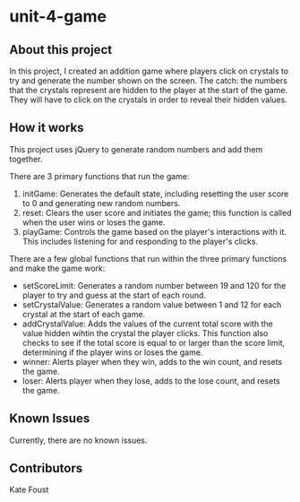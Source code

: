 # unit-4-game

## About this project

In this project, I created an addition game where players click on crystals to try and generate the number shown on the screen. The catch: the numbers that the crystals represent are hidden to the player at the start of the game. They will have to click on the crystals in order to reveal their hidden values. 

## How it works

This project uses jQuery to generate random numbers and add them together. 

There are 3 primary functions that run the game: 
1. initGame: Generates the default state, including resetting the user score to 0 and generating new random numbers.
1. reset: Clears the user score and initiates the game; this function is called when the user wins or loses the game.
1. playGame: Controls the game based on the player's interactions with it. This includes listening for and responding to the player's clicks.

There are a few global functions that run within the three primary functions and make the game work:

* setScoreLimit: Generates a random number between 19 and 120 for the player to try and guess at the start of each round. 
* setCrystalValue: Generates a random value between 1 and 12 for each crystal at the start of each game.
* addCrystalValue: Adds the values of the current total score with the value hidden wihtin the crystal the player clicks. This function also checks to see if the total score is equal to or larger than the score limit, determining if the player wins or loses the game.
* winner: Alerts player when they win, adds to the win count, and resets the game.
* loser: Alerts player when they lose, adds to the lose count, and resets the game.

## Known Issues
Currently, there are no known issues.

## Contributors

Kate Foust



